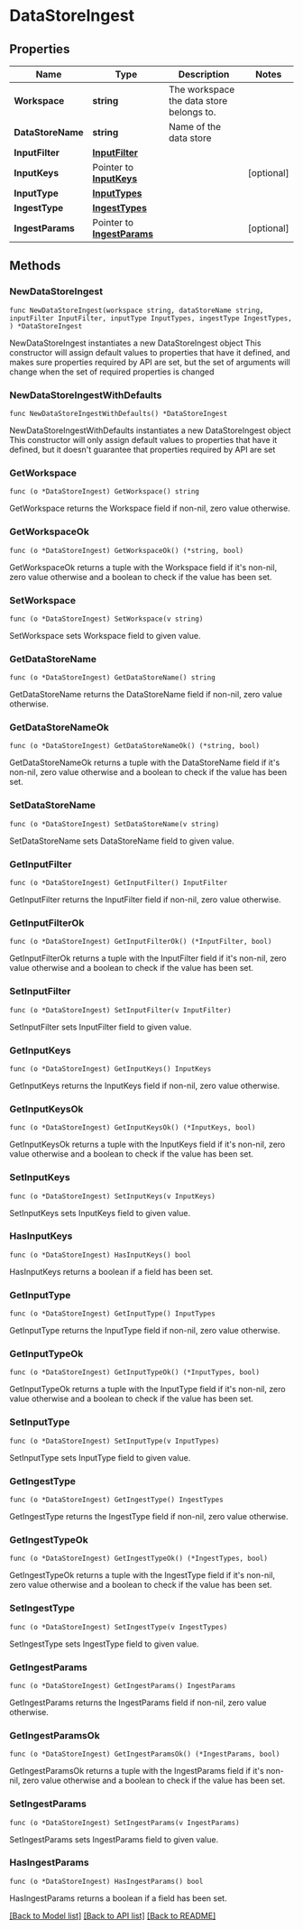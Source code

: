 # DataStoreIngest

## Properties

Name | Type | Description | Notes
------------ | ------------- | ------------- | -------------
**Workspace** | **string** | The workspace the data store belongs to. | 
**DataStoreName** | **string** | Name of the data store | 
**InputFilter** | [**InputFilter**](InputFilter.md) |  | 
**InputKeys** | Pointer to [**InputKeys**](InputKeys.md) |  | [optional] 
**InputType** | [**InputTypes**](InputTypes.md) |  | 
**IngestType** | [**IngestTypes**](IngestTypes.md) |  | 
**IngestParams** | Pointer to [**IngestParams**](IngestParams.md) |  | [optional] 

## Methods

### NewDataStoreIngest

`func NewDataStoreIngest(workspace string, dataStoreName string, inputFilter InputFilter, inputType InputTypes, ingestType IngestTypes, ) *DataStoreIngest`

NewDataStoreIngest instantiates a new DataStoreIngest object
This constructor will assign default values to properties that have it defined,
and makes sure properties required by API are set, but the set of arguments
will change when the set of required properties is changed

### NewDataStoreIngestWithDefaults

`func NewDataStoreIngestWithDefaults() *DataStoreIngest`

NewDataStoreIngestWithDefaults instantiates a new DataStoreIngest object
This constructor will only assign default values to properties that have it defined,
but it doesn't guarantee that properties required by API are set

### GetWorkspace

`func (o *DataStoreIngest) GetWorkspace() string`

GetWorkspace returns the Workspace field if non-nil, zero value otherwise.

### GetWorkspaceOk

`func (o *DataStoreIngest) GetWorkspaceOk() (*string, bool)`

GetWorkspaceOk returns a tuple with the Workspace field if it's non-nil, zero value otherwise
and a boolean to check if the value has been set.

### SetWorkspace

`func (o *DataStoreIngest) SetWorkspace(v string)`

SetWorkspace sets Workspace field to given value.


### GetDataStoreName

`func (o *DataStoreIngest) GetDataStoreName() string`

GetDataStoreName returns the DataStoreName field if non-nil, zero value otherwise.

### GetDataStoreNameOk

`func (o *DataStoreIngest) GetDataStoreNameOk() (*string, bool)`

GetDataStoreNameOk returns a tuple with the DataStoreName field if it's non-nil, zero value otherwise
and a boolean to check if the value has been set.

### SetDataStoreName

`func (o *DataStoreIngest) SetDataStoreName(v string)`

SetDataStoreName sets DataStoreName field to given value.


### GetInputFilter

`func (o *DataStoreIngest) GetInputFilter() InputFilter`

GetInputFilter returns the InputFilter field if non-nil, zero value otherwise.

### GetInputFilterOk

`func (o *DataStoreIngest) GetInputFilterOk() (*InputFilter, bool)`

GetInputFilterOk returns a tuple with the InputFilter field if it's non-nil, zero value otherwise
and a boolean to check if the value has been set.

### SetInputFilter

`func (o *DataStoreIngest) SetInputFilter(v InputFilter)`

SetInputFilter sets InputFilter field to given value.


### GetInputKeys

`func (o *DataStoreIngest) GetInputKeys() InputKeys`

GetInputKeys returns the InputKeys field if non-nil, zero value otherwise.

### GetInputKeysOk

`func (o *DataStoreIngest) GetInputKeysOk() (*InputKeys, bool)`

GetInputKeysOk returns a tuple with the InputKeys field if it's non-nil, zero value otherwise
and a boolean to check if the value has been set.

### SetInputKeys

`func (o *DataStoreIngest) SetInputKeys(v InputKeys)`

SetInputKeys sets InputKeys field to given value.

### HasInputKeys

`func (o *DataStoreIngest) HasInputKeys() bool`

HasInputKeys returns a boolean if a field has been set.

### GetInputType

`func (o *DataStoreIngest) GetInputType() InputTypes`

GetInputType returns the InputType field if non-nil, zero value otherwise.

### GetInputTypeOk

`func (o *DataStoreIngest) GetInputTypeOk() (*InputTypes, bool)`

GetInputTypeOk returns a tuple with the InputType field if it's non-nil, zero value otherwise
and a boolean to check if the value has been set.

### SetInputType

`func (o *DataStoreIngest) SetInputType(v InputTypes)`

SetInputType sets InputType field to given value.


### GetIngestType

`func (o *DataStoreIngest) GetIngestType() IngestTypes`

GetIngestType returns the IngestType field if non-nil, zero value otherwise.

### GetIngestTypeOk

`func (o *DataStoreIngest) GetIngestTypeOk() (*IngestTypes, bool)`

GetIngestTypeOk returns a tuple with the IngestType field if it's non-nil, zero value otherwise
and a boolean to check if the value has been set.

### SetIngestType

`func (o *DataStoreIngest) SetIngestType(v IngestTypes)`

SetIngestType sets IngestType field to given value.


### GetIngestParams

`func (o *DataStoreIngest) GetIngestParams() IngestParams`

GetIngestParams returns the IngestParams field if non-nil, zero value otherwise.

### GetIngestParamsOk

`func (o *DataStoreIngest) GetIngestParamsOk() (*IngestParams, bool)`

GetIngestParamsOk returns a tuple with the IngestParams field if it's non-nil, zero value otherwise
and a boolean to check if the value has been set.

### SetIngestParams

`func (o *DataStoreIngest) SetIngestParams(v IngestParams)`

SetIngestParams sets IngestParams field to given value.

### HasIngestParams

`func (o *DataStoreIngest) HasIngestParams() bool`

HasIngestParams returns a boolean if a field has been set.


[[Back to Model list]](../README.md#documentation-for-models) [[Back to API list]](../README.md#documentation-for-api-endpoints) [[Back to README]](../README.md)



